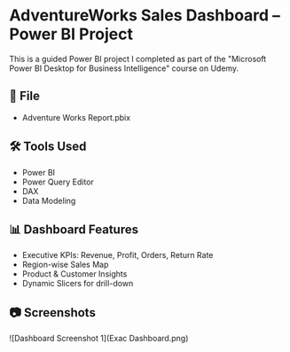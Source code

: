 # AdventureWorks Sales Dashboard – Power BI Project

This is a guided Power BI project I completed as part of the "Microsoft Power BI Desktop for Business Intelligence" course on Udemy.

## 📁 File
- Adventure Works Report.pbix

## 🛠 Tools Used
- Power BI
- Power Query Editor
- DAX
- Data Modeling

## 📊 Dashboard Features
- Executive KPIs: Revenue, Profit, Orders, Return Rate
- Region-wise Sales Map
- Product & Customer Insights
- Dynamic Slicers for drill-down

## 📷 Screenshots
![Dashboard Screenshot 1](Exac Dashboard.png)
